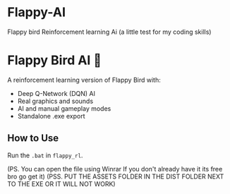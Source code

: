 # Flappy-AI
Flappy bird Reinforcement learning Ai (a little test for my coding skills)

# Flappy Bird AI 🐤

A reinforcement learning version of Flappy Bird with:
- Deep Q-Network (DQN) AI
- Real graphics and sounds
- AI and manual gameplay modes
- Standalone .exe export

## How to Use

Run the `.bat` in `flappy_rl`.

(PS. You can open the file using Winrar If you don't already have it its free bro go get it)
(PSS. PUT THE ASSETS FOLDER IN THE DIST FOLDER NEXT TO THE EXE OR IT WILL NOT WORK) 
